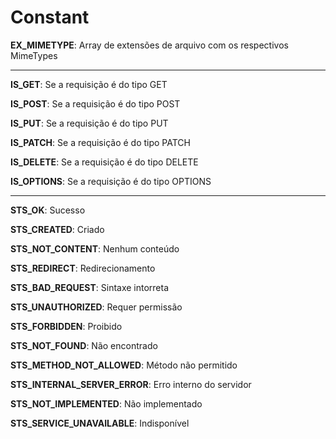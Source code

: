 # Constant

**EX_MIMETYPE**: Array de extensões de arquivo com os respectivos MimeTypes

---
**IS_GET**: Se a requisição é do tipo GET

**IS_POST**: Se a requisição é do tipo POST

**IS_PUT**: Se a requisição é do tipo PUT

**IS_PATCH**: Se a requisição é do tipo PATCH

**IS_DELETE**: Se a requisição é do tipo DELETE

**IS_OPTIONS**: Se a requisição é do tipo OPTIONS

---

**STS_OK**: Sucesso

**STS_CREATED**: Criado

**STS_NOT_CONTENT**: Nenhum conteúdo

**STS_REDIRECT**: Redirecionamento

**STS_BAD_REQUEST**: Sintaxe intorreta

**STS_UNAUTHORIZED**: Requer permissão

**STS_FORBIDDEN**: Proibido

**STS_NOT_FOUND**: Não encontrado

**STS_METHOD_NOT_ALLOWED**: Método não permitido

**STS_INTERNAL_SERVER_ERROR**: Erro interno do servidor

**STS_NOT_IMPLEMENTED**: Não implementado

**STS_SERVICE_UNAVAILABLE**: Indisponível
